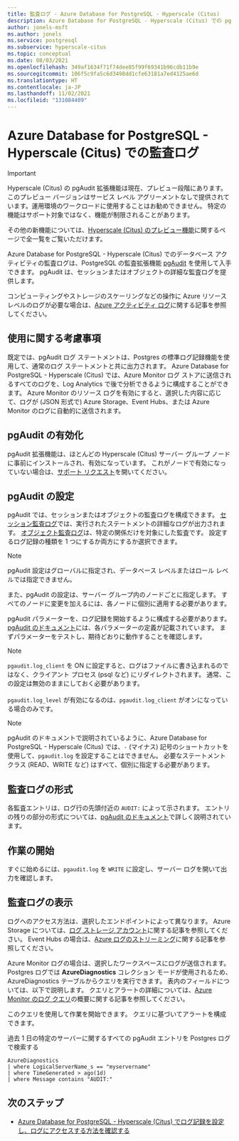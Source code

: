 ```yaml
---
title: 監査ログ - Azure Database for PostgreSQL - Hyperscale (Citus)
description: Azure Database for PostgreSQL - Hyperscale (Citus) での pgAudit 監査ログの概念。
author: jonels-msft
ms.author: jonels
ms.service: postgresql
ms.subservice: hyperscale-citus
ms.topic: conceptual
ms.date: 08/03/2021
ms.openlocfilehash: 349af1634f71f74dee85f99f69341b96cdb11b9e
ms.sourcegitcommit: 106f5c9fa5c6d3498dd1cfe63181a7ed4125ae6d
ms.translationtype: HT
ms.contentlocale: ja-JP
ms.lasthandoff: 11/02/2021
ms.locfileid: "131084409"
---
```

# <a name="audit-logging-in-azure-database-for-postgresql---hyperscale-citus"></a>Azure Database for PostgreSQL - Hyperscale (Citus) での監査ログ

> [!IMPORTANT]
> Hyperscale (Citus) の pgAudit 拡張機能は現在、プレビュー段階にあります。 このプレビュー バージョンはサービス レベル アグリーメントなしで提供されています。運用環境のワークロードに使用することはお勧めできません。 特定の機能はサポート対象ではなく、機能が制限されることがあります。
>
> その他の新機能については、[Hyperscale (Citus) のプレビュー機能](./hyperscale-product-updates.md)に関するページで全一覧をご覧いただけます。

Azure Database for PostgreSQL - Hyperscale (Citus) でのデータベース アクティビティの監査ログは、PostgreSQL の監査拡張機能 [pgAudit](https://www.pgaudit.org/) を使用して入手できます。 pgAudit は、セッションまたはオブジェクトの詳細な監査ログを提供します。

コンピューティングやストレージのスケーリングなどの操作に Azure リソースレベルのログが必要な場合は、[Azure アクティビティ ログ](../azure-monitor/essentials/platform-logs-overview.md)に関する記事を参照してください。

## <a name="usage-considerations"></a>使用に関する考慮事項
既定では、pgAudit ログ ステートメントは、Postgres の標準ログ記録機能を使用して、通常のログ ステートメントと共に出力されます。 Azure Database for PostgreSQL - Hyperscale (Citus) では、Azure Monitor ログ ストアに送信されるすべてのログを、Log Analytics で後で分析できるように構成することができます。 Azure Monitor のリソース ログを有効にすると、選択した内容に応じて、ログが (JSON 形式で) Azure Storage、Event Hubs、または Azure Monitor のログに自動的に送信されます。

## <a name="enabling-pgaudit"></a>pgAudit の有効化

pgAudit 拡張機能は、ほとんどの Hyperscale (Citus) サーバー グループ ノードに事前にインストールされ、有効になっています。 これがノードで有効になっていない場合は、[サポート リクエスト](https://portal.azure.com/#blade/Microsoft_Azure_Support/HelpAndSupportBlade/newsupportrequest)を開いてください。

## <a name="pgaudit-settings"></a>pgAudit の設定

pgAudit では、セッションまたはオブジェクトの監査ログを構成できます。 [セッション監査ログ](https://github.com/pgaudit/pgaudit/blob/master/README.md#session-audit-logging)では、実行されたステートメントの詳細なログが出力されます。 [オブジェクト監査ログ](https://github.com/pgaudit/pgaudit/blob/master/README.md#object-audit-logging)は、特定の関係だけを対象にした監査です。 設定するログ記録の種類を 1 つにするか両方にするか選択できます。 

> [!NOTE]
> pgAudit 設定はグローバルに指定され、データベース レベルまたはロール レベルでは指定できません。
>
> また、pgAudit の設定は、サーバー グループ内のノードごとに指定します。 すべてのノードに変更を加えるには、各ノードに個別に適用する必要があります。

pgAudit パラメーターを、ログ記録を開始するように構成する必要があります。 [pgAudit のドキュメント](https://github.com/pgaudit/pgaudit/blob/master/README.md#settings)には、各パラメーターの定義が記載されています。 まずパラメーターをテストし、期待どおりに動作することを確認します。

> [!NOTE]
> `pgaudit.log_client` を ON に設定すると、ログはファイルに書き込まれるのではなく、クライアント プロセス (psql など) にリダイレクトされます。 通常、この設定は無効のままにしておく必要があります。 <br> <br>
> `pgaudit.log_level` が有効になるのは、`pgaudit.log_client` がオンになっている場合のみです。

> [!NOTE]
> pgAudit のドキュメントで説明されているように、Azure Database for PostgreSQL - Hyperscale (Citus) では、`-` (マイナス) 記号のショートカットを使用して、`pgaudit.log` を設定することはできません。 必要なステートメント クラス (READ、WRITE など) はすべて、個別に指定する必要があります。

## <a name="audit-log-format"></a>監査ログの形式
各監査エントリは、ログ行の先頭付近の `AUDIT:` によって示されます。 エントリの残りの部分の形式については、[pgAudit のドキュメント](https://github.com/pgaudit/pgaudit/blob/master/README.md#format)で詳しく説明されています。

## <a name="getting-started"></a>作業の開始
すぐに始めるには、`pgaudit.log` を `WRITE` に設定し、サーバー ログを開いて出力を確認します。 

## <a name="viewing-audit-logs"></a>監査ログの表示
ログへのアクセス方法は、選択したエンドポイントによって異なります。 Azure Storage については、[ログ ストレージ アカウント](../azure-monitor/essentials/resource-logs.md#send-to-azure-storage)に関する記事を参照してください。 Event Hubs の場合は、[Azure ログのストリーミング](../azure-monitor/essentials/resource-logs.md#send-to-azure-event-hubs)に関する記事を参照してください。

Azure Monitor ログの場合は、選択したワークスペースにログが送信されます。 Postgres ログでは **AzureDiagnostics** コレクション モードが使用されるため、AzureDiagnostics テーブルからクエリを実行できます。 表内のフィールドについては、以下で説明します。 クエリとアラートの詳細については、[Azure Monitor のログ クエリ](../azure-monitor/logs/log-query-overview.md)の概要に関する記事を参照してください。

このクエリを使用して作業を開始できます。 クエリに基づいてアラートを構成できます。

過去 1 日の特定のサーバーに関するすべての pgAudit エントリを Postgres ログで検索する
```kusto
AzureDiagnostics
| where LogicalServerName_s == "myservername"
| where TimeGenerated > ago(1d) 
| where Message contains "AUDIT:"
```

## <a name="next-steps"></a>次のステップ

- [Azure Database for PostgreSQL - Hyperscale (Citus) でログ記録を設定し、ログにアクセスする方法を確認する](howto-hyperscale-logging.md)